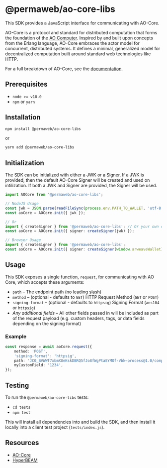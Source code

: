 # @permaweb/ao-core-libs

This SDK provides a JavaScript interface for communicating with AO-Core.

AO-Core is a protocol and standard for distributed computation that forms the foundation of the [AO Computer](https://ao.arweave.net). Inspired by and built upon concepts from the Erlang language, AO-Core embraces the actor model for concurrent, distributed systems. It defines a minimal, generalized model for decentralized computation built around standard web technologies like HTTP.

For a full breakdown of AO-Core, see the [documentation](https://hyperbeam.arweave.net/build/introduction/what-is-ao-core.html).

## Prerequisites

- `node >= v18.0`
- `npm` or `yarn`

## Installation

```bash
npm install @permaweb/ao-core-libs
```

or

```bash
yarn add @permaweb/ao-core-libs
```

## Initialization

The SDK can be initialized with either a JWK or a Signer. If a JWK is provided, then the default AO-Core Signer will be created and used on intilization. If both a JWK and Signer are provided, the Signer will be used.

```typescript
import AOCore from '@permaweb/ao-core-libs';

// NodeJS Usage
const jwk = JSON.parse(readFileSync(process.env.PATH_TO_WALLET, 'utf-8'));
const aoCore = AOCore.init({ jwk });

// Or
import { createSigner } from '@permaweb/ao-core-libs'; // Or your own custom signer
const aoCore = AOCore.init({ signer: createSigner(jwk) });

// Browser Usage
import { createSigner } from '@permaweb/ao-core-libs';
const aoCore = AOCore.init({ signer: createSigner(window.arweaveWallet) });
```

## Usage

This SDK exposes a single function, `request`, for communicating with AO Core, which accepts these arguments:

- `path` – The endpoint path (no leading slash)
- `method` – (optional - defaults to `GET`) HTTP Request Method (`GET` or `POST`)
- `signing-format` – (optional - defaults to `httpsig`) Signing Format (`ans104` or `httpsig`)
- _Any additional fields_ – All other fields passed in will be included as part of the request payload (e.g. custom headers, tags, or data fields depending on the signing format)

### Example

```typescript
const response = await aoCore.request({
	method: 'POST',
	'signing-format': 'httpsig',
	path: 'JC0_BVWWf7xbmXUeKskDBRQ5fJo8fWgPtaEYMOf-Vbk~process@1.0/compute/at-slot',
	myCustomField: '1234',
});
```

## Testing

To run the `@permaweb/ao-core-libs` tests:

- `cd tests`
- `npm test`

This will install all dependencies into and build the SDK, and then install it locally into a client test project (`tests/index.js`).

## Resources

- [AO-Core](https://cookbook_ao.arweave.net/welcome/ao-core-introduction.html)
- [HyperBEAM](https://hyperbeam.arweave.net/)
